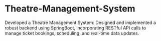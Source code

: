 # Theatre-Management-System
Developed a Theatre Management System: Designed and implemented a robust backend using SpringBoot, incorporating RESTful API calls to manage ticket bookings, scheduling, and real-time data updates.  
